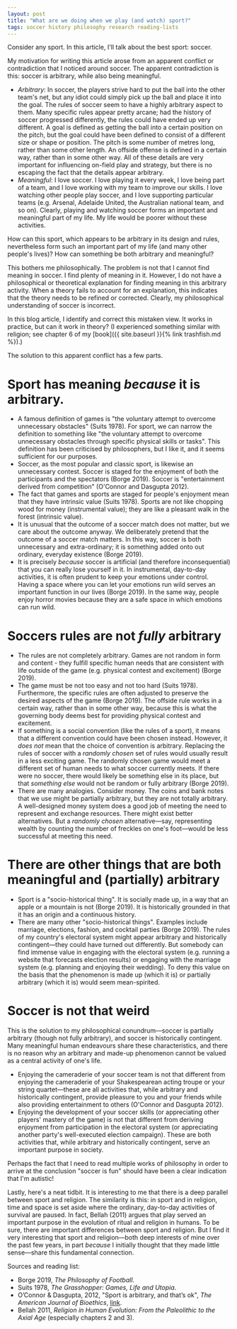 ```yaml
---  
layout: post  
title: "What are we doing when we play (and watch) sport?"  
tags: soccer history philosophy research reading-lists  
---  
```


Consider any sport. In this article, I'll talk about the best sport: soccer.  

My motivation for writing this article arose from an apparent conflict or contradiction that I noticed around soccer. The apparent contradiction is this: soccer is arbitrary, while also being meaningful.  
- *Arbitrary*: In soccer, the players strive hard to put the ball into the other team's net, but any idiot could simply pick up the ball and place it into the goal. The rules of soccer seem to have a highly arbitrary aspect to them. Many specific rules appear pretty arcane; had the history of soccer progressed differently, the rules could have ended up very different. A goal is defined as getting the ball into a certain position on the pitch, but the goal could have been defined to consist of a different size or shape or position. The pitch is some number of metres long, rather than some other length. An offside offense is defined in a certain way, rather than in some other way. All of these details are very important for influencing on-field play and strategy, but there is no escaping the fact that the details appear arbitrary.  
- *Meaningful*: I love soccer. I love playing it every week, I love being part of a team, and I love working with my team to improve our skills. I love watching other people play soccer, and I love supporting particular teams (e.g. Arsenal, Adelaide United, the Australian national team, and so on). Clearly, playing and watching soccer forms an important and meaningful part of my life. My life would be poorer without these activities.  

How can this sport, which appears to be arbitrary in its design and rules, nevertheless form such an important part of my life (and many other people's lives)? How can something be both arbitrary and meaningful?  

This bothers me philosophically. The problem is not that I cannot find meaning in soccer. I find plenty of meaning in it. However, I do not have a philosophical or theoretical explanation for finding meaning in this arbitrary activity. When a theory fails to account for an explanation, this indicates that the theory needs to be refined or corrected. Clearly, my philosophical understanding of soccer is incorrect.  

In this blog article, I identify and correct this mistaken view. It works in practice, but can it work in theory? (I experienced something similar with religion; see chapter 6 of my [book]({{ site.baseurl }}{% link trashfish.md %}).)  

The solution to this apparent conflict has a few parts.  

# Sport has meaning *because* it is arbitrary.  
- A famous definition of games is "the voluntary attempt to overcome unnecessary obstacles" (Suits 1978). For sport, we can narrow the definition to something like "the voluntary attempt to overcome unnecessary obstacles through specific physical skills or tasks". This definition has been criticised by philosophers, but I like it, and it seems sufficient for our purposes.  
- Soccer, as the most popular and classic sport, is likewise an unnecessary contest. Soccer is staged for the enjoyment of both the participants and the spectators (Borge 2019). Soccer is "entertainment derived from competition" (O'Connor and Dasgupta 2012).  
- The fact that games and sports are staged for people's enjoyment mean that they have intrinsic value (Suits 1978). Sports are not like chopping wood for money (instrumental value); they are like a pleasant walk in the forest (intrinsic value).  
- It is unusual that the outcome of a soccer match does not matter, but we care about the outcome anyway. We deliberately pretend that the outcome of a soccer match matters. In this way, soccer is both unnecessary and extra-ordinary; it is something added onto out ordinary, everyday existence (Borge 2019).  
- It is precisely *because* soccer is artificial (and therefore inconsequential) that you can really lose yourself in it. In instrumental, day-to-day activities, it is often prudent to keep your emotions under control. Having a space where you can let your emotions run wild serves an important function in our lives (Borge 2019). In the same way, people enjoy horror movies because they are a safe space in which emotions can run wild.  

# Soccers rules are not *fully* arbitrary  
- The rules are not completely arbitrary. Games are not random in form and content - they fulfill specific human needs that are consistent with life outside of the game (e.g. physical contest and excitement) (Borge 2019).  
- The game must be not too easy and not too hard (Suits 1978). Furthermore, the specific rules are often adjusted to preserve the desired aspects of the game (Borge 2019). The offside rule works in a certain way, rather than in some other way, because this is what the governing body deems best for providing physical contest and excitement.  
- If something is a social convention (like the rules of a sport), it means that a different convention could have been chosen instead. However, it *does not* mean that the choice of convention is arbitrary. Replacing the rules of soccer with a *randomly chosen* set of rules would usually result in a less exciting game. The randomly chosen game would meet a different set of human needs to what soccer currently meets. If there were no soccer, there would likely be something else in its place, but that *something else* would not be random or fully arbitrary (Borge 2019).  
- There are many analogies. Consider money. The coins and bank notes that we use might be partially arbitrary, but they are not totally arbitrary. A well-designed money system does a good job of meeting the need to represent and exchange resources. There might exist better alternatives. But a *randomly chosen* alternative—say, representing wealth by counting the number of freckles on one's foot—would be less successful at meeting this need.  

# There are other things that are both meaningful and (partially) arbitrary  
- Sport is a "socio-historical thing". It is socially made up, in a way that an apple or a mountain is not (Borge 2019). It is historically grounded in that it has an origin and a continuous history.  
- There are many other "socio-historical things". Examples include marriage, elections, fashion, and cocktail parties (Borge 2019). The rules of my country's electoral system might appear arbitrary and historically contingent—they could have turned out differently. But somebody can find immense value in engaging with the electoral system (e.g. running a website that forecasts election results) or engaging with the marriage system (e.g. planning and enjoying their wedding). To deny this value on the basis that the phenomenon is made up (which it is) or partially arbitrary (which it is) would seem mean-spirited.  

# Soccer is not that weird  
This is the solution to my philosophical conundrum—soccer is partially arbitrary (though not fully arbitrary), and soccer is historically contingent. Many meaningful human endeavours share these characteristics, and there is no reason why an arbitrary and made-up phenomenon cannot be valued as a central activity of one's life.  
- Enjoying the cameraderie of your soccer team is not that different from enjoying the cameraderie of your Shakespearean acting troupe or your string quartet—these are all activities that, while arbitrary and historically contingent, provide pleasure to you and your friends while also providing entertainment to others (O'Connor and Dasgupta 2012).  
- Enjoying the development of your soccer skills (or appreciating other players' mastery of the game) is not that different from deriving enjoyment from participation in the electoral system (or appreciating another party's well-executed election campaign). These are both activities that, while arbitrary and historically contingent, serve an important purpose in society.  

Perhaps the fact that I need to read multiple works of philosophy in order to arrive at the conclusion "soccer is fun" should have been a clear indication that I'm autistic!  

Lastly, here's a neat tidbit. It is interesting to me that there is a deep parallel between sport and religion. The similarity is this: in sport and in religion, time and space is set aside where the ordinary, day-to-day activities of survival are paused. In fact, Bellah (2011) argues that play served an important purpose in the evolution of ritual and religion in humans. To be sure, there are important differences between sport and religion. But I find it very interesting that sport and religion—both deep interests of mine over the past few years, in part *because* I initially thought that they made little sense—share this fundamental connection.  



Sources and reading list:  
- Borge 2019, *The Philosophy of Football*.  
- Suits 1978, *The Grasshopper: Games, Life and Utopia*.  
- O’Connor & Dasgupta, 2012, "Sport is arbitrary, and that’s ok", *The American Journal of Bioethics*, [link](https://doi.org/10.1080/15265161.2012.681337).  
- Bellah 2011, *Religion in Human Evolution: From the Paleolithic to the Axial Age* (especially chapters 2 and 3).  
